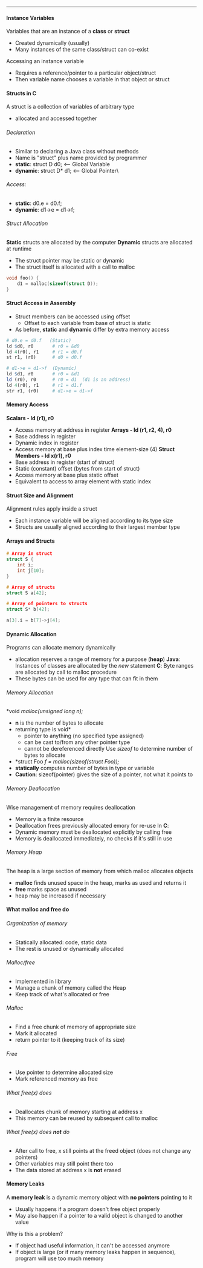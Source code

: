 ***
#### Instance Variables
Variables that are an instance of a **class** or **struct**
* Created dynamically (usually)
* Many instances of the same class/struct can co-exist

Accessing an instance variable
* Requires a reference/pointer to a particular object/struct
* Then variable name chooses a variable in that object or struct

#### Structs in C
A struct is a collection of variables of arbitrary type
* allocated and accessed together
###### Declaration
* Similar to declaring a Java class without methods
* Name is "struct" plus name provided by programmer
* **static**: struct D d0;      <-- Global Variable
* **dynamic**: struct D* d1; <-- Global Pointer\
###### Access:
* **static**: d0.e = d0.f;
* **dynamic**: d1->e = d1->f;
###### Struct Allocation
**Static** structs are allocated by the computer
**Dynamic** structs are allocated at runtime
* The struct pointer may be static or dynamic
* The struct itself is allocated with a call to malloc
```C
void foo() {
	d1 = malloc(sizeof(struct D));
}
```

#### Struct Access in Assembly
* Struct members can be accessed using offset
	* Offset to each variable from base of struct is static
* As before, **static** and **dynamic** differ by extra memory access
```r
# d0.e = d0.f   (Static)
ld $d0, r0       # r0 = &d0
ld 4(r0), r1     # r1 = d0.f
st r1, (r0)      # d0 = d0.f

# d1->e = d1->f  (Dynamic)
ld $d1, r0       # r0 = &d1
ld (r0), r0      # r0 = d1  (d1 is an address)
ld 4(r0), r1     # r1 = d1.f
str r1, (r0)     # d1->e = d1->f
```

#### Memory Access 
**Scalars - ld (r1), r0**
* Access memory at address in register 
**Arrays - ld (r1, r2, 4), r0**
* Base address in register
* Dynamic index in register
* Access memory at base plus index time element-size (4) 
**Struct Members - ld x(r1), r0**
* Base address in register (start of struct)
* Static (constant) offset (bytes from start of struct)
* Access memory at base plus static offset
* Equivalent to access to array element with static index


#### Struct Size and Alignment
Alignment rules apply inside a struct
* Each instance variable will be aligned according to its type size
* Structs are usually aligned according to their largest member type


#### Arrays and Structs
```c
# Array in struct
struct S {
	int i;
	int j[10];
}

# Array of structs
struct S a[42];

# Array of pointers to structs 
struct S* b[42];

a[3].i = b[7]->j[4];
```


#### Dynamic Allocation
Programs can allocate memory dynamically
* allocation reserves a range of memory for a purpose (**heap**)
**Java**: Instances of classes are allocated by the *new* statement
**C**: Byte ranges are allocated by call to malloc procedure 
* These bytes can be used for any type that can fit in them
###### Memory Allocation
*void *malloc(unsigned long n);*
* **n** is the number of bytes to allocate
* returning type is void*
	* pointer to anything (no specified type assigned)
	* can be cast to/from any other pointer type
	* cannot be dereferenced directly
Use *sizeof* to determine number of bytes to allocate
 * *struct Foo *f = malloc(sizeof(struct Foo));*
 * **statically** computes number of bytes in type or variable
 * **Caution**: sizeof(pointer) gives the size of a pointer, not what it points to

###### Memory Deallocation
Wise management of memory requires deallocation
* Memory is a finite resource
* Deallocation frees previously allocated emory for re-use
 In **C**:
 * Dynamic memory must be deallocated explicitly by calling free
 * Memory is deallocated immediately, no checks if it's still in use

###### Memory Heap
The heap is a large section of memory from which malloc allocates objects
* **malloc** finds unused space in the heap, marks as used and returns it
* **free** marks space as unused
* heap may be increased if necessary

#### What malloc and free do
###### Organization of memory
* Statically allocated: code, static data
* The rest is unused or dynamically allocated
###### Malloc/free
* Implemented in library
* Manage a chunk of memory called the Heap
* Keep track of what's allocated or free
###### Malloc
*  Find a free chunk of memory of appropriate size
* Mark it allocated
* return pointer to it (keeping track of its size)
###### Free
* Use pointer to determine allocated size
* Mark referenced memory as free

###### What free(x) does
* Deallocates chunk of memory starting at address x
* This memory can be reused by subsequent call to malloc
###### What free(x) does **not** do
* After call to free, x still points at the freed object (does not change any pointers)
* Other variables may still point there too
* The data stored at address x is **not** erased

#### Memory Leaks
A **memory leak** is a dynamic memory object with **no pointers** pointing to it
* Usually happens if a program doesn't free object properly
* May also happen if a pointer to a valid object is changed to another value

Why is this a problem?
* If object had useful information, it can't be accessed anymore
* If object is large (or if many memory leaks happen in sequence), program will use too much memory

